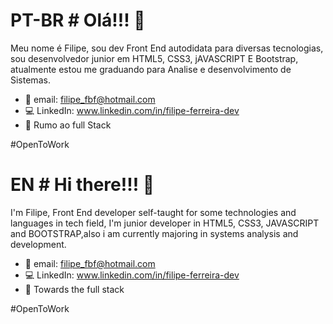 # PT-BR # Olá!!! 👋

Meu nome é Filipe, sou dev Front End autodidata para diversas tecnologias, sou desenvolvedor junior em HTML5, CSS3, jAVASCRIPT E Bootstrap, atualmente estou me graduando para Analise e desenvolvimento de Sistemas.

- 📧 email: filipe_fbf@hotmail.com
- 💻 LinkedIn: www.linkedin.com/in/filipe-ferreira-dev
- 🌱 Rumo ao full Stack

#OpenToWork

# EN # Hi there!!! 👋

I'm Filipe, Front End developer self-taught for some technologies and languages in tech field, I'm junior developer in HTML5, CSS3, JAVASCRIPT and BOOTSTRAP,also i am currently majoring in systems analysis and development.

- 📧 email: filipe_fbf@hotmail.com
- 💻 LinkedIn: www.linkedin.com/in/filipe-ferreira-dev
- 🌱 Towards the full stack

#OpenToWork

<!--
**filipefbf/filipefbf** is a ✨ _special_ ✨ repository because its `README.md` (this file) appears on your GitHub profile.

Here are some ideas to get you started:

- 🔭 I’m currently working on ...
- 🌱 I’m currently learning ...
- 👯 I’m looking to collaborate on ...
- 🤔 I’m looking for help with ...
- 💬 Ask me about ...
- 📫 How to reach me: ...
- 😄 Pronouns: ...
- ⚡ Fun fact: ...
-->
